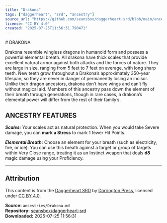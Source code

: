 ```yaml
---
title: "Drakona"
tags: ["daggerheart", "srd", "ancestry"]
source_url: "https://github.com/seansbox/daggerheart-srd/blob/main/ancestries/Drakona.md"
license: "CC BY 4.0"
created: "2025-07-25T11:56:31.790471"
---
```


﻿# DRAKONA

Drakona resemble wingless dragons in humanoid form and possess a powerful elemental breath. All drakona have thick scales that provide excellent natural armor against both attacks and the forces of nature. They are large in size, ranging from 5 feet to 7 feet on average, with long sharp teeth. New teeth grow throughout a Drakona’s approximately 350-year lifespan, so they are never in danger of permanently losing an incisor. Unlike their dragon ancestors, drakona don’t have wings and can’t fly without magical aid. Members of this ancestry pass down the element of their breath through generations, though in rare cases, a drakona’s elemental power will differ from the rest of their family’s.

## ANCESTRY FEATURES

***Scales:*** Your scales act as natural protection. When you would take Severe damage, you can **mark a Stress** to mark 1 fewer Hit Points.

***Elemental Breath:*** Choose an element for your breath (such as electricity, fire, or ice). You can use this breath against a target or group of targets within Very Close range, treating it as an Instinct weapon that deals **d8** magic damage using your Proficiency.

---

## Attribution

This content is from the [Daggerheart SRD](https://github.com/seansbox/daggerheart-srd/blob/main/ancestries/Drakona.md) by [Darrington Press](https://darringtonpress.com/), licensed under [CC BY 4.0](https://creativecommons.org/licenses/by/4.0/).

**Source:** `ancestries/Drakona.md`  
**Repository:** [seansbox/daggerheart-srd](https://github.com/seansbox/daggerheart-srd)  
**Downloaded:** 2025-07-25 11:56:31

